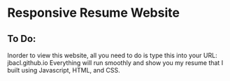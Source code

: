 # Responsive Resume Website  

## To Do:
  Inorder to view this website, all you need to do is type this into your URL: jbacl.github.io
  Everything will run smoothly and show you my resume that I built using Javascript, HTML, and CSS.
